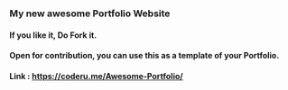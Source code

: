 ### My new awesome Portfolio Website

#### If you like it, Do Fork it.

#### Open for contribution, you can use this as a template of your Portfolio.

#### Link : https://coderu.me/Awesome-Portfolio/
